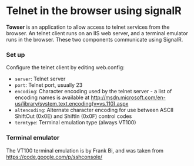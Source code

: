 # Telnet in the browser using signalR #

**Towser** is an application to allow access to telnet services from the browser. An telnet client runs on an IIS web server, and a terminal emulator runs in the browser. These two components communicate using SignalR.

### Set up ###

Configure the telnet client by editing web.config:

* `server`: Telnet server
* `port`: Telnet port, usually 23
* `encoding`: Character encoding used by the telnet server - a list of encoding names is available at http://msdn.microsoft.com/en-us/library/system.text.encoding(v=vs.110).aspx
* `altencoding`: Alternate character encoding for use between ASCII ShiftOut (0x0E) and ShiftIn (0x0F) control codes
* `termtype`: Terminal emulation type (always VT100)

### Terminal emulator ###

The VT100 terminal emulation is by Frank Bi, and was taken from https://code.google.com/p/sshconsole/
